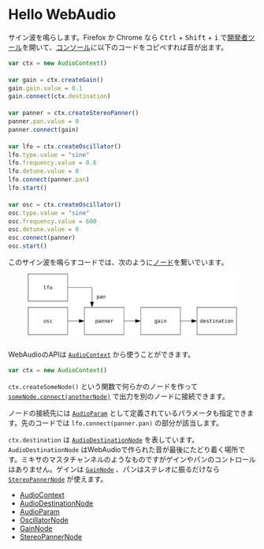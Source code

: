 # Hello WebAudio
サイン波を鳴らします。Firefox か Chrome なら <kbd>Ctrl</kbd> + <kbd>Shift</kbd> + <kbd>i</kbd> で[開発者ツール](https://developer.mozilla.org/ja/docs/Learn/Common_questions/What_are_browser_developer_tools)を開いて、[コンソール](https://developer.mozilla.org/ja/docs/Tools/Web_Console)に以下のコードをコピペすれば音が出ます。

```javascript
var ctx = new AudioContext()

var gain = ctx.createGain()
gain.gain.value = 0.1
gain.connect(ctx.destination)

var panner = ctx.createStereoPanner()
panner.pan.value = 0
panner.connect(gain)

var lfo = ctx.createOscillator()
lfo.type.value = "sine"
lfo.frequency.value = 0.6
lfo.detune.value = 0
lfo.connect(panner.pan)
lfo.start()

var osc = ctx.createOscillator()
osc.type.value = "sine"
osc.frequency.value = 600
osc.detune.value = 0
osc.connect(panner)
osc.start()
```

このサイン波を鳴らすコードでは、次のように[ノード](https://webaudio.github.io/web-audio-api/)を繋いでいます。

<figure>
<img src="00_osc_example.svg" alt="Image of an audio graph." style="width: 480px; padding-bottom: 12px;"/>
</figure>

WebAudioのAPIは [`AudioContext`](https://webaudio.github.io/web-audio-api/#AudioContext) から使うことができます。

```javascript
var ctx = new AudioContext()
```

`ctx.createSomeNode()` という関数で何らかのノードを作って [`someNode.connect(anotherNode)`](https://webaudio.github.io/web-audio-api/#dom-audionode-connect) で出力を別のノードに接続できます。

ノードの接続先には [`AudioParam`](https://webaudio.github.io/web-audio-api/#AudioParam) として定義されているパラメータも指定できます。先のコードでは `lfo.connect(panner.pan)` の部分が該当します。

`ctx.destination` は [`AudioDestinationNode`](https://webaudio.github.io/web-audio-api/#AudioDestinationNode) を表しています。 `AudioDestinationNode` はWebAudioで作られた音が最後にたどり着く場所です。ミキサのマスタチャンネルのようなものですがゲインやパンのコントロールはありません。ゲインは [`GainNode`](https://webaudio.github.io/web-audio-api/#gainnode) 、パンはステレオに振るだけなら [`StereoPannerNode`](https://webaudio.github.io/web-audio-api/#stereopannernode) が使えます。

- [AudioContext](https://webaudio.github.io/web-audio-api/#AudioContext)
- [AudioDestinationNode](https://webaudio.github.io/web-audio-api/#AudioDestinationNode)
- [AudioParam](https://webaudio.github.io/web-audio-api/#AudioParam)
- [OscillatorNode](https://webaudio.github.io/web-audio-api/#oscillatornode)
- [GainNode](https://webaudio.github.io/web-audio-api/#gainnode)
- [StereoPannerNode](https://webaudio.github.io/web-audio-api/#stereopannernode)
